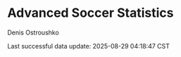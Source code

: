 # Advanced Soccer Statistics
Denis Ostroushko

<!-- gfm -->

Last successful data update: 2025-08-29 04:18:47 CST
